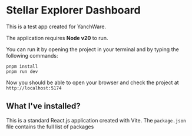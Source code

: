 # Stellar Explorer Dashboard

This is a test app created for YanchWare.

The application requires **Node v20** to run.

You can run it by opening the project in your terminal and by typing the following commands: 
```
pnpm install
pnpm run dev
``` 
Now you should be able to open your browser and check the project at `http://localhost:5174`

## What I've installed?
This is a standard React.js application created with Vite. The `package.json` file contains the full list of packages 
